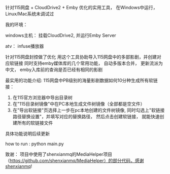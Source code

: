 针对115网盘 + CloudDrive2 + Emby 优化的实用工具， 在Windows中运行， Linux/Mac系统未调试过

我的环境：

windows主机： 挂载CloudDrive2, 并运行Emby Server

atv： infuse播放器

针对115网盘封控做了优化
用这个工具协助导入115网盘中的多部影剧，并创建对应软链接
同时支持emby媒体库的几个常用功能， 自动多版本合并， 更新流派为中文， emby入库前的查询是否已经有相同的影剧

最实用的功能介绍: 115网盘中PB级别的海量影剧数据如何10分种生成所有软链接：
1. 在115官方浏览器中导出目录树
2. 在"115目录树镜像"中在PC本地生成文件树镜像（全部都是空文件）
3. 在"导出软链接"页选择上一步在pc本地创建的文件树镜像, 同时勾选上"软链接路径替换设置"，并填写对应的替换路径， 然后点击创建软链接， 就能快速创建所有的软链接文件

具体功能说明后续更新

how to run :  python main.py

致谢： 项目中使用了shenxianmq的MediaHelper项目（https://github.com/shenxianmq/MediaHelper）的部分代码，感谢shenxianmq!
